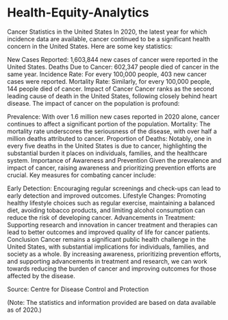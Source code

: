 # Health-Equity-Analytics
Cancer Statistics in the United States
In 2020, the latest year for which incidence data are available, cancer continued to be a significant health concern in the United States. Here are some key statistics:

New Cases Reported: 1,603,844 new cases of cancer were reported in the United States.
Deaths Due to Cancer: 602,347 people died of cancer in the same year.
Incidence Rate: For every 100,000 people, 403 new cancer cases were reported.
Mortality Rate: Similarly, for every 100,000 people, 144 people died of cancer.
Impact of Cancer
Cancer ranks as the second leading cause of death in the United States, following closely behind heart disease. The impact of cancer on the population is profound:

Prevalence: With over 1.6 million new cases reported in 2020 alone, cancer continues to affect a significant portion of the population.
Mortality: The mortality rate underscores the seriousness of the disease, with over half a million deaths attributed to cancer.
Proportion of Deaths: Notably, one in every five deaths in the United States is due to cancer, highlighting the substantial burden it places on individuals, families, and the healthcare system.
Importance of Awareness and Prevention
Given the prevalence and impact of cancer, raising awareness and prioritizing prevention efforts are crucial. Key measures for combating cancer include:

Early Detection: Encouraging regular screenings and check-ups can lead to early detection and improved outcomes.
Lifestyle Changes: Promoting healthy lifestyle choices such as regular exercise, maintaining a balanced diet, avoiding tobacco products, and limiting alcohol consumption can reduce the risk of developing cancer.
Advancements in Treatment: Supporting research and innovation in cancer treatment and therapies can lead to better outcomes and improved quality of life for cancer patients.
Conclusion
Cancer remains a significant public health challenge in the United States, with substantial implications for individuals, families, and society as a whole. By increasing awareness, prioritizing prevention efforts, and supporting advancements in treatment and research, we can work towards reducing the burden of cancer and improving outcomes for those affected by the disease.

Source: Centre for Disease Control and Protection

(Note: The statistics and information provided are based on data available as of 2020.)

